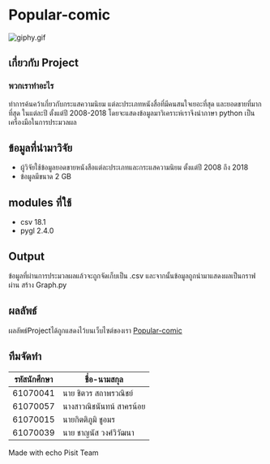 # Popular-comic
![giphy.gif](https://media.giphy.com/media/PMICTAy1uwxGg/giphy.gif)
## เกี่ยวกับ Project

### พวกเราทำอะไร
ทำการค้นคว้าเกี่ยวกับกระแสความนิยม แต่ละประเภทหนังสื่อที่มีคนสนใจเยอะที่สุด และยอดขายที่มากที่สุด
ในแต่ละปี ตั้งแต่ปี 2008-2018 โดยจะแสดงข้อมูลมาวิเคราะห์เราจึงนำภาษา python เป็นเครื่องมือในการประมวลผล
## ข้อมูลที่นำมาวิจัย
* ผู้วิจัยใช้ข้อมูลยอดขายหนังสือแต่ละประเภทและกระแสความนิยม ตั้งแต่ปี 2008 ถึง 2018
* ข้อมูลมีขนาด 2 GB
## modules ที่ใช้
* csv 18.1 
* pygl 2.4.0

## Output
ข้อมูลที่ผ่านการประมวลผลแล้วจะถูกจัดเก็บเป็น .csv และจากนั้นข้อมูลถูกนำมาแสดงผลเป็นกราฟผ่าน สร้าง Graph.py
## ผลลัพธ์
ผลลัพธ์Projectได้ถูกแสดงไว้บนเว็บไซต์ของเรา 
[Popular-comic](https://www.it.kmitl.ac.th/~it61070039/Project/index.html)

## ทีมจัดทำ
รหัสนักศึกษา | ชื่อ-นามสกุล
------------ | -------------
61070041 | นาย ชิตวร สถาพรวณิชย์
61070057 | นางสาวณิชนันทน์ สาครน้อย
61070015 | นายกิตติภูมิ ชูอมร
61070039 | นาย ชาญนัส วงศ์วิวัฒนา

Made with echo Pisit Team
